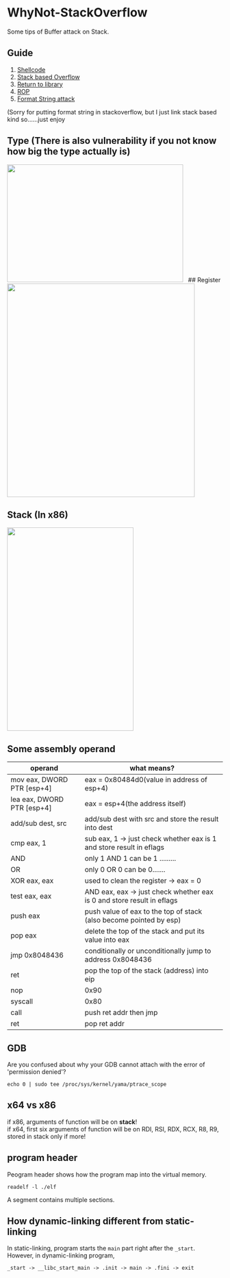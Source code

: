 # WhyNot-StackOverflow
Some tips of Buffer attack on Stack.  
  
## Guide  
1. [Shellcode](https://github.com/shinmao/WhyNot-StackOverflow/tree/master/Shellcode)  
2. [Stack based Overflow](https://github.com/shinmao/WhyNot-StackOverflow/tree/master/Stack-Overflow) 
3. [Return to library](https://github.com/shinmao/WhyNot-StackOverflow/tree/master/ret2libc)  
4. [ROP](https://github.com/shinmao/WhyNot-StackOverflow/tree/master/ROP)  
5. [Format String attack](https://github.com/shinmao/WhyNot-StackOverflow/tree/master/Format-String-Attack)   

(Sorry for putting format string in stackoverflow, but I just link stack based kind so......just enjoy  
  
## Type (There is also vulnerability if you not know how big the type actually is)  
<img src="https://github.com/shinmao/WhyNot-StackOverflow/blob/master/picture/type.png" width="411" height="275">
  
## Register
<img src="https://github.com/shinmao/WhyNot-StackOverflow/blob/master/picture/register.jpg" width="438" height="499">  

## Stack (In x86)  
<img src="https://github.com/shinmao/WhyNot-StackOverflow/blob/master/picture/stack.png" width="295" height="475">  
  
## Some assembly operand  
operand | what means?
------------ | -------------
mov eax, DWORD PTR [esp+4] | eax = 0x80484d0(value in address of esp+4)
lea eax, DWORD PTR [esp+4] | eax = esp+4(the address itself)
add/sub dest, src | add/sub dest with src and store the result into dest
cmp eax, 1 | sub eax, 1 -> just check whether eax is 1 and store result in eflags
AND | only 1 AND 1 can be 1 .........
OR | only 0 OR 0 can be 0.......
XOR eax, eax | used to clean the register -> eax = 0 
test eax, eax | AND eax, eax -> just check whether eax is 0 and store result in eflags
push eax | push value of eax to the top of stack (also become pointed by esp)
pop eax | delete the top of the stack and put its value into eax 
jmp 0x8048436 | conditionally or unconditionally jump to address 0x8048436
ret | pop the top of the stack (address) into eip  
nop | 0x90  
syscall | 0x80  
call | push ret addr then jmp  
ret | pop ret addr
  
## GDB  
Are you confused about why your GDB cannot attach with the error of 'permission denied'?  
```
echo 0 | sudo tee /proc/sys/kernel/yama/ptrace_scope
```

## x64 vs x86  
if x86, arguments of function will be on **stack**!  
if x64, first six arguments of function will be on RDI, RSI, RDX, RCX, R8, R9, stored in stack only if more!  

## program header
Peogram header shows how the program map into the virtual memory.  
```
readelf -l ./elf
```
A segment contains multiple sections.  

## How dynamic-linking different from static-linking  
In static-linking, program starts the `main` part right after the `_start`. However, in dynamic-linking program,  
```
_start -> __libc_start_main -> .init -> main -> .fini -> exit
```
